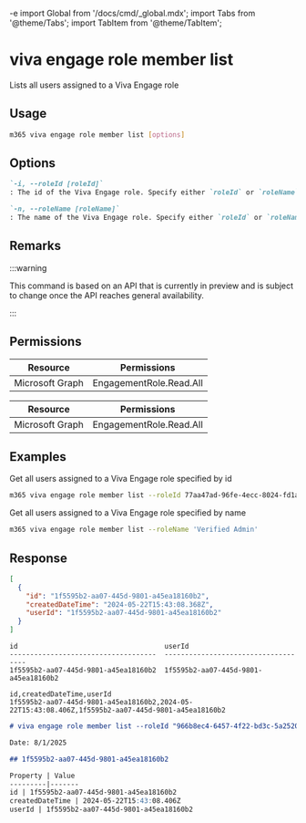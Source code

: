 -e <!-- DISCLAIMER: All secrets, passwords, and sensitive values in this document are examples only and not real credentials. -->
import Global from '/docs/cmd/_global.mdx';
import Tabs from '@theme/Tabs';
import TabItem from '@theme/TabItem';

# viva engage role member list

Lists all users assigned to a Viva Engage role

## Usage

```sh
m365 viva engage role member list [options]
```

## Options

```md definition-list
`-i, --roleId [roleId]`
: The id of the Viva Engage role. Specify either `roleId` or `roleName`, but not both.

`-n, --roleName [roleName]`
: The name of the Viva Engage role. Specify either `roleId` or `roleName`, but not both.
```

<Global />

## Remarks

:::warning

This command is based on an API that is currently in preview and is subject to change once the API reaches general availability.

:::

## Permissions

<Tabs>
  <TabItem value="Delegated">

  | Resource        | Permissions             |
  |-----------------|-------------------------|
  | Microsoft Graph | EngagementRole.Read.All |

  </TabItem>
  <TabItem value="Application">

  | Resource        | Permissions             |
  |-----------------|-------------------------|
  | Microsoft Graph | EngagementRole.Read.All |

  </TabItem>
</Tabs>

## Examples

Get all users assigned to a Viva Engage role specified by id

```sh
m365 viva engage role member list --roleId 77aa47ad-96fe-4ecc-8024-fd1ac5e28f17
```

Get all users assigned to a Viva Engage role specified by name

```sh
m365 viva engage role member list --roleName 'Verified Admin'
```

## Response

<Tabs>
  <TabItem value="JSON">

  ```json
  [
    {
      "id": "1f5595b2-aa07-445d-9801-a45ea18160b2",
      "createdDateTime": "2024-05-22T15:43:08.368Z",
      "userId": "1f5595b2-aa07-445d-9801-a45ea18160b2"
    }
  ]
  ```

  </TabItem>
  <TabItem value="Text">

  ```text
  id                                    userId
  ------------------------------------  ------------------------------------
  1f5595b2-aa07-445d-9801-a45ea18160b2  1f5595b2-aa07-445d-9801-a45ea18160b2
  ```

  </TabItem>
  <TabItem value="CSV">

  ```csv
  id,createdDateTime,userId
  1f5595b2-aa07-445d-9801-a45ea18160b2,2024-05-22T15:43:08.406Z,1f5595b2-aa07-445d-9801-a45ea18160b2
  ```

  </TabItem>
  <TabItem value="Markdown">

  ```md
  # viva engage role member list --roleId "966b8ec4-6457-4f22-bd3c-5a2520e98f4a"

  Date: 8/1/2025

  ## 1f5595b2-aa07-445d-9801-a45ea18160b2

  Property | Value
  ---------|-------
  id | 1f5595b2-aa07-445d-9801-a45ea18160b2
  createdDateTime | 2024-05-22T15:43:08.406Z
  userId | 1f5595b2-aa07-445d-9801-a45ea18160b2
  ```

  </TabItem>
</Tabs>
